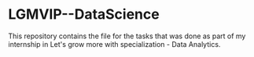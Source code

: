 # LGMVIP--DataScience
This repository contains the file for the tasks that was done as part of my internship in Let's grow more with specialization - Data Analytics.  
